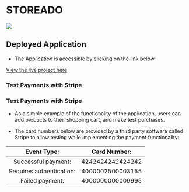 # STOREADO

<img src="https://res.cloudinary.com/frank2021/image/upload/v1651584855/storeado/Storeado_temgv1.png">

## Deployed Application

- The Application is accessible by clicking on the link below.

[View the live project here](https://storeado.herokuapp.com/)

### Test Payments with Stripe

### Test Payments with Stripe

- As a simple example of the functionality of the application, users can add products to their shopping cart, and make
  test purchases.

- The card numbers below are provided by a third party software called Stripe to allow testing while implementing the
  payment functionality:

|       Event Type:        |   Card Number:   |
| :----------------------: | :--------------: |
|   Successful payment:    | 4242424242424242 |
| Requires authentication: | 4000002500003155 |
|     Failed payment:      | 4000000000009995 |
